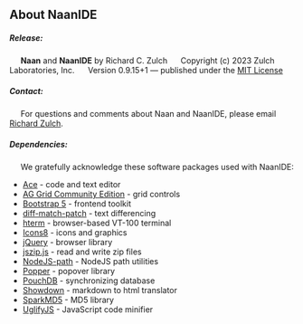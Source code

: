 About NaanIDE
-----


##### Release:
     **Naan** and **NaanIDE** by Richard C. Zulch
     Copyright (c) 2023 Zulch Laboratories, Inc.
     Version 0.9.15+1 — published under the [MIT License](https://mit-license.org/)

##### Contact:
     For questions and comments about Naan and NaanIDE, please email [Richard Zulch](mailto:naanlang@zulchlabs.com).

##### Dependencies:
     We gratefully acknowledge these software packages used with NaanIDE:
- [Ace](https://ace.c9.io/) - code and text editor
- [AG Grid Community Edition](https://www.ag-grid.com/) - grid controls
- [Bootstrap 5](https://getbootstrap.com/) - frontend toolkit
- [diff-match-patch](https://github.com/google/diff-match-patch) - text differencing
- [hterm](https://hterm.org/) - browser-based VT-100 terminal
- [Icons8](https://icons8.com/) - icons and graphics
- [jQuery](https://jquery.com/) - browser library
- [jszip.js](http://stuartk.com/jszip) - read and write zip files
- [NodeJS-path](https://nodejs.org/) - NodeJS path utilities
- [Popper](https://popper.js.org/) - popover library
- [PouchDB](https://pouchdb.com/) - synchronizing database
- [Showdown](http://showdownjs.com/) - markdown to html translator
- [SparkMD5](https://github.com/satazor/js-spark-md5) - MD5 library
- [UglifyJS](https://github.com/mishoo/UglifyJS) - JavaScript code minifier
